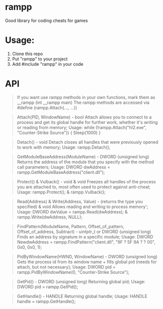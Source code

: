 # rampp
Good library for coding cheats for games

# Usage:
1. Clone this repo
2. Put "rampp" to your project
3. Add #include "rampp" in your code

# API
> If you want use rampp methods in your own functions, mark them as __rampp (int __rampp main)
> The rampp methods are accessed via #define (rampp.Attach(..., ...))

> Attach(PID, WindowName) - bool
Attach allows you to connect to a process and get its global handle for further work, whether it's writing or reading from memory;
Usage: while (!rampp.Attach("hl2.exe", "Counter-Strike Source")) { Sleep(1000) }

> Detach() - void
Detach closes all handles that were previously opened to work with memory;
Usage: rampp.Detach();

> GetModuleBaseAddress(ModuleName) - DWORD (unsigned long)
Returns the address of the module that you specify with the method call parameters;
Usage: DWORD dwAddress = rampp.GetModuleBaseAddress("client.dll");

> Protect() & Vulback() - void & void
Freezes all handles of the process you are attached to, most often used to protect against anti-cheat;
Usage: rampp.Protect(); & rampp.Vulback();

> Read<type>(Address) & Write(Address, Value) - (returns the type you specified) & void
Allows reading and writing to process memory';
Usage: DWORD dwValue = rampp.Read<DWORD>(dwAddress); & rampp.Write(dwAddress, NULL);

> FindPattern(ModuleName, Pattern, Offset_of_pattern, Offset_of_address, Subtract) - uintptr_t or DWORD (unsigned long)
Finds an address by signature in a specific module;
Usage: DWORD NewdwAddress = rampp.FindPattern("client.dll", "9F ? 5F 9A ? ? 00", 0x0, 0x0, 1);

> PidByWindowName(HWND, WindowName) - DWORD (unsigned long)
Gets the process id from its window name + fills global pid (needs for attach, but not necessary);
Usage: DWORD pid = rampp.PidByWindowName(0, "Counter-Strike Source");

> GetPid() - DWORD (unsigned long)
Returning global pid;
Usage: DWORD pid = rampp.GetPid();
  
> GetHandle() - HANDLE
Returning global handle;
Usage: HANDLE handle = rampp.GetHandle();
